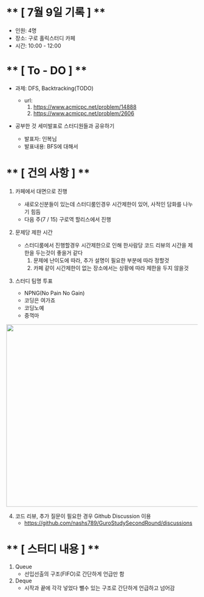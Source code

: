 # ** [ 7월 9일 기록 ] **
- 인원: 4명
- 장소: 구로 홀릭스터디 카페
- 시간: 10:00 - 12:00

# ** [ To - DO ] **
- 과제: DFS, Backtracking(TODO)
    - url:
      1. https://www.acmicpc.net/problem/14888
      2. https://www.acmicpc.net/problem/2606
    

- 공부한 것 세미발표로 스터디원들과 공유하기
    - 발표자: 인복님
    - 발표내용: BFS에 대해서

# ** [ 건의 사항 ] **
1. 카페에서 대면으로 진행
    - 새로오신분들이 있는데 스터디룸인경우 시간제한이 있어, 사적인 담화를 나누기 힘듬
    - 다음 주(7 / 15) 구로역 할리스에서 진행

2. 문제당 제한 시간
    - 스터디룸에서 진행할경우 시간제한으로 인해 한사람당 코드 리뷰의 시간을 제한을 두는것이 좋을거 같다
        1. 문제에 난이도에 따라, 추가 설명이 필요한 부분에 따라 정할것
        2. 카페 같이 시간제한이 없는 장소에서는 상황에 따라 제한을 두지 않을것

3. 스터디 팀명 투표
    - NPNG(No Pain No Gain)
    - 코딩은 여가죠
    - 코딩노예
    - 중꺽마

<img src="https://github.com/nashs789/GuroStudySecondRound/blob/main/SecondRound(2023.07)/1%EC%A3%BC%EC%B0%A8_%EC%8A%A4%ED%83%9D(2023.07.02)/study_team_names.jpg"  width="640" height="480">

4. 코드 리뷰, 추가 질문이 필요한 경우 Github Discussion 이용
    - https://github.com/nashs789/GuroStudySecondRound/discussions
      
# ** [ 스터디 내용 ] **
1. Queue
    - 선입선출의 구조(FIFO)로 간단하게 언급만 함
2. Deque
    - 시작과 끝에 각각 넣었다 뺄수 있는 구조로 간단하게 언급하고 넘어감 
